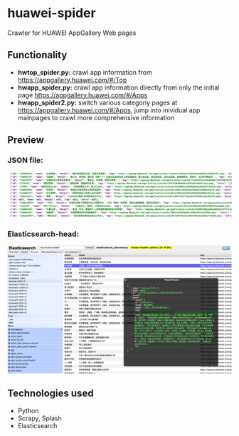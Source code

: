 # huawei-spider
 Crawler for HUAWEI AppGallery Web pages
 
 
## Functionality
- **hwtop_spider.py:** crawl app information from https://appgallery.huawei.com/#/Top
- **hwapp_spider.py:** crawl app information directly from only the initial page https://appgallery.huawei.com/#/Apps
- **hwapp_spider2.py:** switch various categoriy pages at https://appgallery.huawei.com/#/Apps, jump into inividual app mainpages to crawl more comprehensive information 

## Preview


### JSON file:
![](https://raw.githubusercontent.com/wy-go/huawei-spider/main/readme-files/json-data.png)

### Elasticsearch-head:
![](https://raw.githubusercontent.com/wy-go/huawei-spider/main/readme-files/es-head-data.png)


## Technologies used
- Python
- Scrapy, Splash
- Elasticsearch

